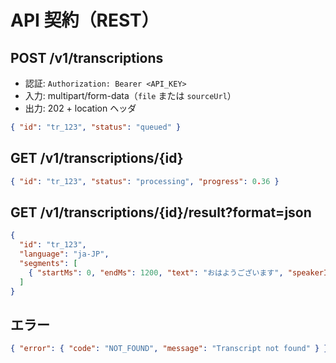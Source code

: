 # API 契約（REST）

## POST /v1/transcriptions
- 認証: `Authorization: Bearer <API_KEY>`
- 入力: multipart/form-data（`file` または `sourceUrl`）
- 出力: 202 + location ヘッダ
```json
{ "id": "tr_123", "status": "queued" }
```

## GET /v1/transcriptions/{id}
```json
{ "id": "tr_123", "status": "processing", "progress": 0.36 }
```

## GET /v1/transcriptions/{id}/result?format=json
```json
{
  "id": "tr_123",
  "language": "ja-JP",
  "segments": [
    { "startMs": 0, "endMs": 1200, "text": "おはようございます", "speakerId": "spk_1", "confidence": 0.94 }
  ]
}
```

## エラー
```json
{ "error": { "code": "NOT_FOUND", "message": "Transcript not found" } }
```